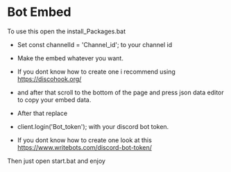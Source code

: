 # Bot Embed 
To use this open the install_Packages.bat

- Set const channelId = 'Channel_id'; to your channel id 

- Make the embed whatever you want. 

- If you dont know how to create one i recommend using https://discohook.org/ 
- and after that scroll to the bottom of the page and press json data editor to copy your embed data. 

- After that replace

- client.login('Bot_token'); with your discord bot token.
- If you dont know how to create one look at this https://www.writebots.com/discord-bot-token/ 

Then just open start.bat and enjoy  
